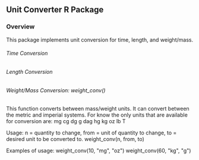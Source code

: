 
## Unit Converter R Package

<h3> Overview </h3>

This package implements unit conversion for time, length, and weight/mass.

<h6> Time Conversion </h6>

<h6> Length Conversion </h6>
  
<h6> Weight/Mass Conversion: weight_conv() </h6>

This function converts between mass/weight units. It can convert between the metric and imperial systems.
For know the only units that are available for conversion are:
  mg
  cg
  dg
  g
  dag
  hg
  kg
  oz
  lb
  T

Usage:
  n = quantity to change,
  from = unit of quantity to change,
  to = desired unit to be converted to.
  weight_conv(n, from, to)
  
Examples of usage:
  weight_conv(10, "mg", "oz")
  weight_conv(60, "kg", "g")
  
